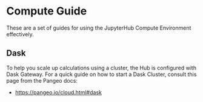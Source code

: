 # Compute Guide

These are a set of guides for using the JupyterHub Compute Environment effectively.

## Dask

To help you scale up calculations using a cluster, the Hub is configured with Dask Gateway.
For a quick guide on how to start a Dask Cluster, consult this page from the Pangeo docs:

- <https://pangeo.io/cloud.html#dask>
